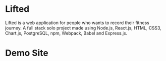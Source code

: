 # Lifted

Lifted is a web application for people who wants to record their fitness journey.
A full stack solo project made using Node.js, React.js, HTML, CSS3, Chart.js, PostgreSQL, npm, Webpack, Babel and Express.js.

# Demo Site 


